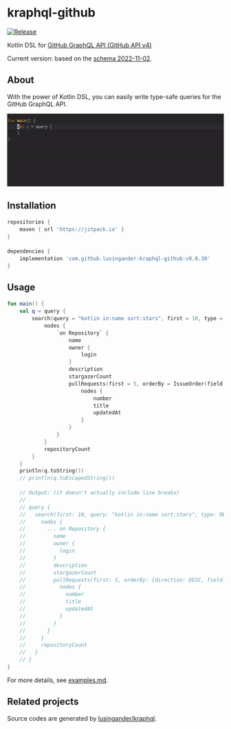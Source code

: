 kraphql-github
====

[![Release](https://jitpack.io/v/lusingander/kraphql-github.svg)](https://jitpack.io/#lusingander/kraphql-github)

Kotlin DSL for [GitHub GraphQL API (GitHub API v4)](https://docs.github.com/en/free-pro-team@latest/graphql)

Current version: based on the [schema 2022-11-02](https://docs.github.com/en/free-pro-team@latest/graphql/overview/changelog#schema-changes-for-2022-11-02).

## About

With the power of Kotlin DSL, you can easily write type-safe queries for the GitHub GraphQL API.

![image](./image.gif)

## Installation

```groovy
repositories {
    maven { url 'https://jitpack.io' }
}

dependencies {
    implementation 'com.github.lusingander:kraphql-github:v0.0.30'
}
```

## Usage

```kotlin
fun main() {
    val q = query {
        search(query = "kotlin in:name sort:stars", first = 10, type = SearchType.REPOSITORY) {
            nodes {
                `on Repository` {
                    name
                    owner {
                        login
                    }
                    description
                    stargazerCount
                    pullRequests(first = 5, orderBy = IssueOrder(field = IssueOrderField.UPDATED_AT, direction = OrderDirection.DESC)) {
                        nodes {
                            number
                            title
                            updatedAt
                        }
                    }
                }
            }
            repositoryCount
        }
    }
    println(q.toString())
    // println(q.toEscapedString())

    // Output: (it doesn't actually include line breaks)
    //
    // query {
    //   search(first: 10, query: "kotlin in:name sort:stars", type: REPOSITORY) {
    //     nodes {
    //       ... on Repository {
    //         name
    //         owner {
    //           login
    //         }
    //         description
    //         stargazerCount
    //         pullRequests(first: 5, orderBy: {direction: DESC, field: UPDATED_AT}) {
    //           nodes {
    //             number
    //             title
    //             updatedAt
    //           }
    //         }
    //       }
    //     }
    //     repositoryCount
    //   }
    // }
}
```

For more details, see [examples.md](./examples.md).

## Related projects

Source codes are generated by [lusingander/kraphql](https://github.com/lusingander/kraphql).
